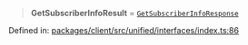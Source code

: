 > **GetSubscriberInfoResult** = [`GetSubscriberInfoResponse`](../interfaces/GetSubscriberInfoResponse.md)

Defined in: [packages/client/src/unified/interfaces/index.ts:86](https://github.com/signalwire/signalwire-js/blob/52fa77b6c8db68f4c99b30b3776f45a4309e15bf/packages/client/src/unified/interfaces/index.ts#L86)
